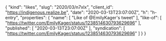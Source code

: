 {
  "kind": "likes",
  "slug": "2020/03/n7xlx",
  "client_id": "https://indigenous.realize.be",
  "date": "2020-03-13T23:07:00Z",
  "h": "h-entry",
  "properties": {
    "name": [
      "Like of @EmilyKager's tweet"
    ],
    "like-of": [
      "https://twitter.com/EmilyKager/status/1238514630793629696"
    ],
    "published": [
      "2020-03-13T23:07:00Z"
    ],
    "syndication": [
      "https://twitter.com/EmilyKager/status/1238514630793629696"
    ]
  }
}
